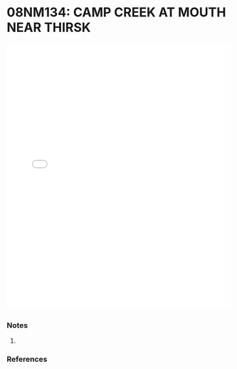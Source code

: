 # 08NM134: CAMP CREEK AT MOUTH NEAR THIRSK

<iframe src="/distribution_estimation/_static/stations/08NM134_fdc.html" width="100%" height="600" frameborder="0"></iframe>

### Notes
1. 

### References


